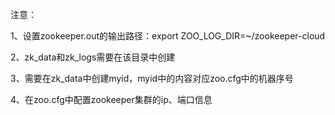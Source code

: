 
注意：

1、设置zookeeper.out的输出路径：export ZOO_LOG_DIR=~/zookeeper-cloud

2、zk_data和zk_logs需要在该目录中创建

3、需要在zk_data中创建myid，myid中的内容对应zoo.cfg中的机器序号

4、在zoo.cfg中配置zookeeper集群的ip、端口信息


